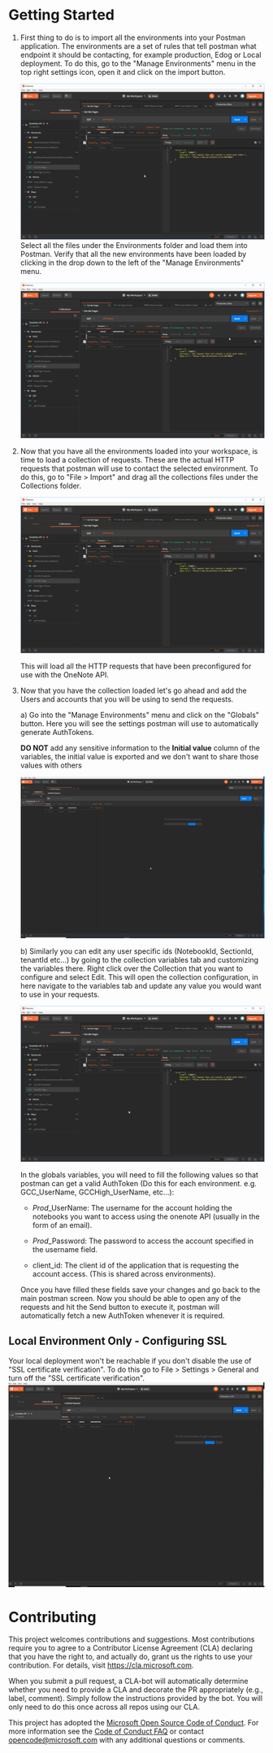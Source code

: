 # Getting Started

1. First thing to do is to import all the environments into your Postman application. 
    The environments are a set of rules that tell postman what endpoint it should be contacting, for example production, Edog or Local deployment.
    To do this, go to the "Manage Environments" menu in the top right settings icon, open it and click on the import button.

    ![Manage_Environments-Import](/img/Manage_Environments-Import.gif)
Select all the files under the Environments folder and load them into Postman. Verify that all the new environments have been loaded by 
clicking in the drop down to the left of the "Manage Environments" menu.

    ![Manage_Environments-Import](/img/Manage_Environments-DropDown.gif)

2. Now that you have all the environments loaded into your workspace, is time to load a collection of requests. These are the actual HTTP requests that postman will use to contact the selected environment. To do this, go to "File > Import" and drag all the collections files under the Collections folder.

     ![Manage_Environments-Import](/img/Collection-Import.gif)

    This will load all the HTTP requests that have been preconfigured for use with the OneNote API.

3. Now that you have the collection loaded let's go ahead and add the Users and accounts that you will be using to send the requests.

    a) Go into the "Manage Environments" menu and click on the "Globals" button. Here you will see the settings postman will use to automatically generate AuthTokens.

    **DO NOT** add any sensitive information to the **Initial value** column of the variables, the initial value is exported and we don't want to share those values with others

    ![Manage_Environments-Import](/img/Manage_Environments-Globals.gif)

    b) Similarly you can edit any user specific ids (NotebookId, SectionId, tenantId etc...) by going to the collection variables tab and customizing the variables there. Right click over the Collection that you want to configure and select Edit. This will open the collection configuration, in here navigate to the variables tab and update any value you would want to use in your requests.

    ![Manage_Environments-Import](/img/Collection-Variables.gif)

    In the globals variables, you will need to fill the following values so that postman can get a valid AuthToken (Do this for each environment. e.g. GCC_UserName, GCCHigh_UserName, etc...):

    * *Prod*_UserName: The username for the account holding the notebooks you want to access using the onenote API (usually in the form of an email).

    * *Prod*_Password: The password to access the account specified in the username field.

    * client_id: The client id of the application that is requesting the account access. (This is shared across environments).

    Once you have filled these fields save your changes and go back to the main postman screen.
    Now you should be able to open any of the requests and hit the Send button to execute it, postman will automatically fetch a new AuthToken whenever it is required.

## Local Environment Only - Configuring SSL

Your local deployment won't be reachable if you don't disable the use of "SSL certificate verification". To do this go to File > Settings > General and turn off the "SSL certificate verification".
![Manage_Environments-Import](/img/DisableSSL.gif)

# Contributing

This project welcomes contributions and suggestions.  Most contributions require you to agree to a
Contributor License Agreement (CLA) declaring that you have the right to, and actually do, grant us
the rights to use your contribution. For details, visit https://cla.microsoft.com.

When you submit a pull request, a CLA-bot will automatically determine whether you need to provide
a CLA and decorate the PR appropriately (e.g., label, comment). Simply follow the instructions
provided by the bot. You will only need to do this once across all repos using our CLA.

This project has adopted the [Microsoft Open Source Code of Conduct](https://opensource.microsoft.com/codeofconduct/).
For more information see the [Code of Conduct FAQ](https://opensource.microsoft.com/codeofconduct/faq/) or
contact [opencode@microsoft.com](mailto:opencode@microsoft.com) with any additional questions or comments.
